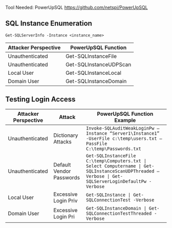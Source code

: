 Tool Needed: PowerUpSQL
https://github.com/netspi/PowerUpSQL

## SQL Instance Enumeration
```
Get-SQLServerInfo -Instance <instance_name>
```

| Attacker Perspective | PowerUpSQL Function |
| --- | --- |
| Unauthenticated | Get-SQLInstanceFile |
| Unauthenticated | Get-SQLInstanceUDPScan |
| Local User | Get-SQLInstanceLocal |
| Domain User | Get-SQLInstanceDomain |

## Testing Login Access

| Attacker Perspective | Attack | PowerUpSQL Function Example |
| --- | --- | --- |
| Unauthenticated | Dictionary Attacks | `Invoke-SQLAuditWeakLoginPw –Instance “Server1\Instance1” -UserFile c:\temp\users.txt –PassFile C:\temp\Passwords.txt` |
| Unauthenticated | Default Vendor Passwords | `Get-SQLInstanceFile C:\temp\Computers.txt \| Select Computername \| Get-SQLInstanceScanUDPThreaded –Verbose \| Get-SQLServerLoginDefaultPw -Verbose` |
| Local User | Excessive Login Priv | `Get-SQLInstance \| Get-SQLConnectionTest -Verbose` |
| Domain User | Excessive Login Pri | `Get-SQLInstanceDomain \| Get-SQLConnectionTestThreaded -Verbose` |
